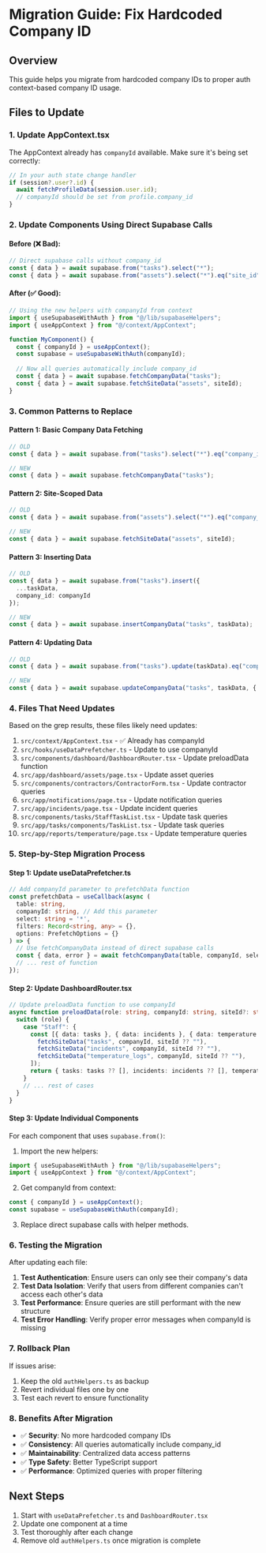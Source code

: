 # Migration Guide: Fix Hardcoded Company ID

## Overview
This guide helps you migrate from hardcoded company IDs to proper auth context-based company ID usage.

## Files to Update

### 1. Update AppContext.tsx
The AppContext already has `companyId` available. Make sure it's being set correctly:

```typescript
// In your auth state change handler
if (session?.user?.id) {
  await fetchProfileData(session.user.id);
  // companyId should be set from profile.company_id
}
```

### 2. Update Components Using Direct Supabase Calls

#### Before (❌ Bad):
```typescript
// Direct supabase calls without company_id
const { data } = await supabase.from("tasks").select("*");
const { data } = await supabase.from("assets").select("*").eq("site_id", siteId);
```

#### After (✅ Good):
```typescript
// Using the new helpers with companyId from context
import { useSupabaseWithAuth } from "@/lib/supabaseHelpers";
import { useAppContext } from "@/context/AppContext";

function MyComponent() {
  const { companyId } = useAppContext();
  const supabase = useSupabaseWithAuth(companyId);
  
  // Now all queries automatically include company_id
  const { data } = await supabase.fetchCompanyData("tasks");
  const { data } = await supabase.fetchSiteData("assets", siteId);
}
```

### 3. Common Patterns to Replace

#### Pattern 1: Basic Company Data Fetching
```typescript
// OLD
const { data } = await supabase.from("tasks").select("*").eq("company_id", companyId);

// NEW
const { data } = await supabase.fetchCompanyData("tasks");
```

#### Pattern 2: Site-Scoped Data
```typescript
// OLD
const { data } = await supabase.from("assets").select("*").eq("company_id", companyId).eq("site_id", siteId);

// NEW
const { data } = await supabase.fetchSiteData("assets", siteId);
```

#### Pattern 3: Inserting Data
```typescript
// OLD
const { data } = await supabase.from("tasks").insert({
  ...taskData,
  company_id: companyId
});

// NEW
const { data } = await supabase.insertCompanyData("tasks", taskData);
```

#### Pattern 4: Updating Data
```typescript
// OLD
const { data } = await supabase.from("tasks").update(taskData).eq("company_id", companyId).eq("id", taskId);

// NEW
const { data } = await supabase.updateCompanyData("tasks", taskData, { id: taskId });
```

### 4. Files That Need Updates

Based on the grep results, these files likely need updates:

1. `src/context/AppContext.tsx` - ✅ Already has companyId
2. `src/hooks/useDataPrefetcher.ts` - Update to use companyId
3. `src/components/dashboard/DashboardRouter.tsx` - Update preloadData function
4. `src/app/dashboard/assets/page.tsx` - Update asset queries
5. `src/components/contractors/ContractorForm.tsx` - Update contractor queries
6. `src/app/notifications/page.tsx` - Update notification queries
7. `src/app/incidents/page.tsx` - Update incident queries
8. `src/components/tasks/StaffTaskList.tsx` - Update task queries
9. `src/app/tasks/components/TaskList.tsx` - Update task queries
10. `src/app/reports/temperature/page.tsx` - Update temperature queries

### 5. Step-by-Step Migration Process

#### Step 1: Update useDataPrefetcher.ts
```typescript
// Add companyId parameter to prefetchData function
const prefetchData = useCallback(async (
  table: string,
  companyId: string, // Add this parameter
  select: string = '*',
  filters: Record<string, any> = {},
  options: PrefetchOptions = {}
) => {
  // Use fetchCompanyData instead of direct supabase calls
  const { data, error } = await fetchCompanyData(table, companyId, select, filters);
  // ... rest of function
});
```

#### Step 2: Update DashboardRouter.tsx
```typescript
// Update preloadData function to use companyId
async function preloadData(role: string, companyId: string, siteId?: string | null): Promise<Preload> {
  switch (role) {
    case "Staff": {
      const [{ data: tasks }, { data: incidents }, { data: temperature }] = await Promise.all([
        fetchSiteData("tasks", companyId, siteId ?? ""),
        fetchSiteData("incidents", companyId, siteId ?? ""),
        fetchSiteData("temperature_logs", companyId, siteId ?? ""),
      ]);
      return { tasks: tasks ?? [], incidents: incidents ?? [], temperature: temperature ?? [] };
    }
    // ... rest of cases
  }
}
```

#### Step 3: Update Individual Components
For each component that uses `supabase.from()`:

1. Import the new helpers:
```typescript
import { useSupabaseWithAuth } from "@/lib/supabaseHelpers";
import { useAppContext } from "@/context/AppContext";
```

2. Get companyId from context:
```typescript
const { companyId } = useAppContext();
const supabase = useSupabaseWithAuth(companyId);
```

3. Replace direct supabase calls with helper methods.

### 6. Testing the Migration

After updating each file:

1. **Test Authentication**: Ensure users can only see their company's data
2. **Test Data Isolation**: Verify that users from different companies can't access each other's data
3. **Test Performance**: Ensure queries are still performant with the new structure
4. **Test Error Handling**: Verify proper error messages when companyId is missing

### 7. Rollback Plan

If issues arise:

1. Keep the old `authHelpers.ts` as backup
2. Revert individual files one by one
3. Test each revert to ensure functionality

### 8. Benefits After Migration

- ✅ **Security**: No more hardcoded company IDs
- ✅ **Consistency**: All queries automatically include company_id
- ✅ **Maintainability**: Centralized data access patterns
- ✅ **Type Safety**: Better TypeScript support
- ✅ **Performance**: Optimized queries with proper filtering

## Next Steps

1. Start with `useDataPrefetcher.ts` and `DashboardRouter.tsx`
2. Update one component at a time
3. Test thoroughly after each change
4. Remove old `authHelpers.ts` once migration is complete
